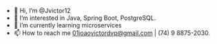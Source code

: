 - 👋 Hi, I’m @Jvictor12
- 👀 I’m interested in Java, Spring Boot, PostgreSQL.
- 🌱 I’m currently learning microservices
- 📫 How to reach me 01joaovictordvp@gmail.com | (74) 9 8875-2030.

<!---
Jvictor12/Jvictor12 is a ✨ special ✨ repository because its `README.md` (this file) appears on your GitHub profile.
You can click the Preview link to take a look at your changes.
--->

